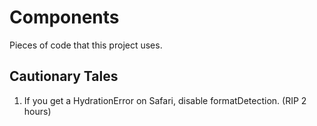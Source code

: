 # Components

Pieces of code that this project uses.

## Cautionary Tales

1. If you get a HydrationError on Safari, disable formatDetection. (RIP 2 hours)